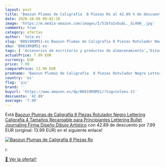 ```yaml
---
layout: post
title: 'Baozun Plumas de Caligrafía  8 Piezas Ro al 42.89 % de descuento'
date: 2020-10-09 09:02:18
image: 'https://m.media-amazon.com/images/I/51bfa2vbubL._SL400_.jpg'
comments: true
category: ofertas
author: 'tole.es'
slug: 'B0819RQM51-es Baozun Plumas de Caligrafía 8 Piezas Rotulador Negro...'
sku: 'B0819RQM51-es'
tags: [ 'Accesorios de escritorio y productos de almacenamiento','Estuches escolares','Herramientas de mano para jardinería','Jardinería','Jardín','Material de oficina','Materiales, organizadores y dispensadores de escritorio','Oficina y papelería','Tijeras de podar para jardinería','rotulador', ]
actualPrice: 7.99 EUR
currency: EUR
price: 7.99
comparePrice: 13.99 EUR
prodname: 'Baozun Plumas de Caligrafía  8 Piezas Rotulador Negro Lettering Caligrafía 4 Tamaños Recargable para Principiantes Lettering Bullet Journaling Firma Diseño Dibujo Artístico'
country: 'es'
flag: '🇪🇸'
brand: ''
buyurl: 'https://www.amazon.es/dp/B0819RQM51/?tag=tolees-21'
descuento: '42.89'
average: '7.99'
---
```


Está [Baozun Plumas de Caligrafía  8 Piezas Rotulador Negro Lettering Caligrafía 4 Tamaños Recargable para Principiantes Lettering Bullet Journaling Firma Diseño Dibujo Artístico](https://www.amazon.es/dp/B0819RQM51/?tag=tolees-21) con 42.89 de descuento por 7.99 EUR (original: 13.99 EUR) en el siguiente enlace!

[![Baozun Plumas de Caligrafía  8 Piezas Ro](https://m.media-amazon.com/images/I/51bfa2vbubL._SL400_.jpg)](https://www.amazon.es/dp/B0819RQM51/?tag=tolees-21)

ℹ️:


[🛒 Ver la oferta!!](https://www.amazon.es/dp/B0819RQM51/?tag=tolees-21)
